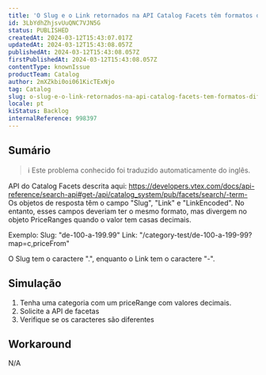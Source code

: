 ```yaml
---
title: 'O Slug e o Link retornados na API Catalog Facets têm formatos diferentes.'
id: 3LbYdhZhjsvUuQNC7VJN5G
status: PUBLISHED
createdAt: 2024-03-12T15:43:07.017Z
updatedAt: 2024-03-12T15:43:08.057Z
publishedAt: 2024-03-12T15:43:08.057Z
firstPublishedAt: 2024-03-12T15:43:08.057Z
contentType: knownIssue
productTeam: Catalog
author: 2mXZkbi0oi061KicTExNjo
tag: Catalog
slug: o-slug-e-o-link-retornados-na-api-catalog-facets-tem-formatos-diferentes
locale: pt
kiStatus: Backlog
internalReference: 998397
---
```


## Sumário

>ℹ️ Este problema conhecido foi traduzido automaticamente do inglês.


API do Catalog Facets descrita aqui: https://developers.vtex.com/docs/api-reference/search-api#get-/api/catalog_system/pub/facets/search/-term-
Os objetos de resposta têm o campo "Slug", "Link" e "LinkEncoded". No entanto, esses campos deveriam ter o mesmo formato, mas divergem no objeto PriceRanges quando o valor tem casas decimais.

Exemplo:
Slug: "de-100-a-199.99"
Link: "/category-test/de-100-a-199-99?map=c,priceFrom"

O Slug tem o caractere ".", enquanto o Link tem o caractere "-".


## Simulação



1. Tenha uma categoria com um priceRange com valores decimais.
2. Solicite a API de facetas
3. Verifique se os caracteres são diferentes

## Workaround


N/A





